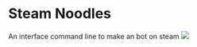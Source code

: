 # Steam Noodles
An interface command line to make an bot on steam
![](https://raw.githubusercontent.com/tanjilk/steam-noodles/master/Steam_Logo.png?token=ALLVJJLTBSIVTJKKE4FHQVK7HEILM)
